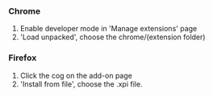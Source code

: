 ### Chrome
1. Enable developer mode in 'Manage extensions' page
2. 'Load unpacked', choose the chrome/(extension folder)

### Firefox
1. Click the cog on the add-on page
2. 'Install from file', choose the .xpi file.
